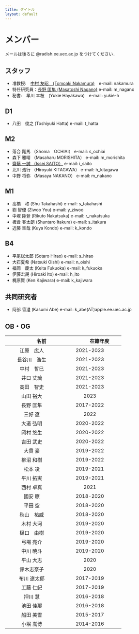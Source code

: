 ```yaml
---
title: タイトル
layout: default
---
```


# メンバー
メールは後ろに @radish.ee.uec.ac.jp をつけてください．

## スタッフ
- 准教授:　[中村 友昭　(Tomoaki Nakamura)](nakamura.md)　e-mail: nakamura
- 特任研究員：[長野 匡隼 (Masatoshi Nagano)](https://sites.google.com/view/nagano-lab/profile) e-mail: m_nagano
- 秘書:　早川 幸枝　(Yukie Hayakawa)　e-mail: yukie-h

## D1
- 八田　俊之 (Toshiyuki Hatta) e-mail: t_hatta

## M2
- 落合 翔馬 （Shoma　OCHIAI） e-mail: s_ochiai
- 森下 雅晴 （Masaharu MORISHITA） e-mail: m_morishita
- [齋藤 一誠 （Issei SAITO）](https://issei09.github.io/i.sai10.github.io/) e-mail: i_saito
- 北川 浩行 （Hiroyuki KITAGAWA） e-mail: h_kitagawa
- 中野 将弥 （Masaya NAKANO） e-mail: m_nakano

## M1
- 高橋　柊 (Shu Takahashi) e-mail: s_takahashi
- 劉 智優 (Ziwoo You) e-mail: y_ziwoo
- 中塚 陸登 (Rikuto Nakatsuka) e-mail: r_nakatsuka
- 板倉 春太朗 (Shuntaro Itakura) e-mail: s_itakura
- 近藤 空哉 (Kuya Kondo) e-mail: k_kondo

## B4
- 平尾総太郎 (Sotaro Hirao) e-mail: s_hirao
- 大石夏希 (Natsuki Oishi) e-mail: n_oishi
- 福岡　慶太 (Keita Fukuoka) e-mail: k_fukuoka
- 伊藤宏晟 (Hiroaki Ito) e-mail: h_ito
- 梶原賢 (Ken Kajiwara) e-mail: k_kajiwara

## 共同研究者
- 阿部 香澄 (Kasumi Abe) e-mail: k_abe(AT)apple.ee.uec.ac.jp

## OB・OG

|　　　　名前　　　　|　　　　在籍年度　　　　|
|:------:|:-------:|
|江原　広人|2021-2023|
|長谷川　浩生|2021-2023|
|中村　哲巳|2021-2023|
|井口 丈琉|2021-2023|
|高田　智史|2021-2023|
|山田 裕大|2023|
|長野 匡隼|2017-2022|
|三好 遼|2022|
|大道 弘明|2020-2022|
|岡村 悠生|2020-2022|
|吉田 武史|2020-2022|
|大貫 豪|2019-2022|
|柳沼 和樹|2019-2022|
|松本 凌|2019-2021|
|平川 拓実|2019-2021|
|西村 卓真|2021|
|國安 瞭|2018-2020|
|平田 空|2018-2020|
|秋山　祐威|2018-2020|
|木村 大河|2019-2020|
|樋口　由樹|2019-2020|
|弓場 亮介|2019-2020|
|中川 暁斗|2019-2020|
|平山 大志|2020|
|鈴木志奈子|2020|
|布川 遼太郎|2017-2019|
|工藤 仁紀|2017-2019|
|押川 慧|2016-2018|
|池田 佳那|2016-2018|
|船田 美雪|2015-2017|
|小堀 嵩博|2014-2016|

